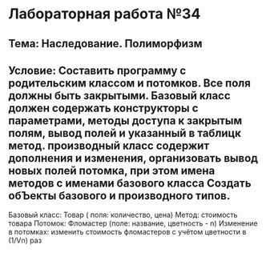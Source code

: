 # Лабораторная работа №34
## Тема: Наследование. Полиморфизм

## Условие: Составить программу с родительским классом и потомков. Все поля должны быть закрытыми. Базовый класс должен содержать конструкторы  с параметрами, методы доступа к закрытым полям, вывод полей и указанный в таблицк метод. производный класс содержит дополнения и изменения, организовать вывод новых полей потомка, при этом имена методов с именами базового класса Создать обЪекты базового и производного типов.
Базовый класс: Товар ( поля: количество, цена)
Метод: стоимость товара
Потомок: Фломастер (поле: название, цветность - n)
Изменение в потомках:  изменить стоимость фломастеров с учётом цветности в (1/Vn) раз

